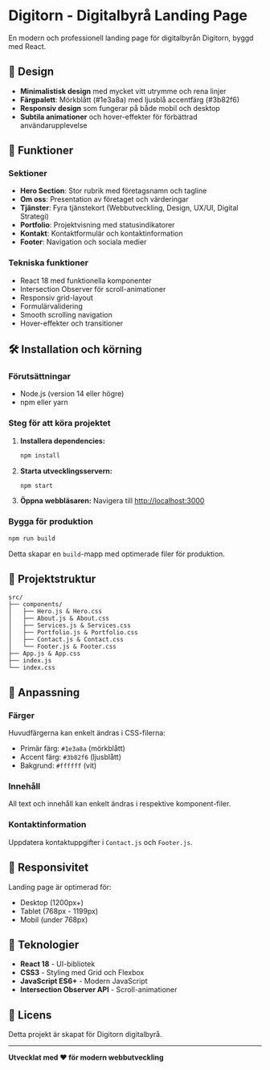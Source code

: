 # Digitorn - Digitalbyrå Landing Page

En modern och professionell landing page för digitalbyrån Digitorn, byggd med React.

## 🎨 Design

- **Minimalistisk design** med mycket vitt utrymme och rena linjer
- **Färgpalett**: Mörkblått (#1e3a8a) med ljusblå accentfärg (#3b82f6)
- **Responsiv design** som fungerar på både mobil och desktop
- **Subtila animationer** och hover-effekter för förbättrad användarupplevelse

## 🚀 Funktioner

### Sektioner
- **Hero Section**: Stor rubrik med företagsnamn och tagline
- **Om oss**: Presentation av företaget och värderingar
- **Tjänster**: Fyra tjänstekort (Webbutveckling, Design, UX/UI, Digital Strategi)
- **Portfolio**: Projektvisning med statusindikatorer
- **Kontakt**: Kontaktformulär och kontaktinformation
- **Footer**: Navigation och sociala medier

### Tekniska funktioner
- React 18 med funktionella komponenter
- Intersection Observer för scroll-animationer
- Responsiv grid-layout
- Formulärvalidering
- Smooth scrolling navigation
- Hover-effekter och transitioner

## 🛠️ Installation och körning

### Förutsättningar
- Node.js (version 14 eller högre)
- npm eller yarn

### Steg för att köra projektet

1. **Installera dependencies:**
   ```bash
   npm install
   ```

2. **Starta utvecklingsservern:**
   ```bash
   npm start
   ```

3. **Öppna webbläsaren:**
   Navigera till [http://localhost:3000](http://localhost:3000)

### Bygga för produktion

```bash
npm run build
```

Detta skapar en `build`-mapp med optimerade filer för produktion.

## 📁 Projektstruktur

```
src/
├── components/
│   ├── Hero.js & Hero.css
│   ├── About.js & About.css
│   ├── Services.js & Services.css
│   ├── Portfolio.js & Portfolio.css
│   ├── Contact.js & Contact.css
│   └── Footer.js & Footer.css
├── App.js & App.css
├── index.js
└── index.css
```

## 🎯 Anpassning

### Färger
Huvudfärgerna kan enkelt ändras i CSS-filerna:
- Primär färg: `#1e3a8a` (mörkblått)
- Accent färg: `#3b82f6` (ljusblått)
- Bakgrund: `#ffffff` (vit)

### Innehåll
All text och innehåll kan enkelt ändras i respektive komponent-filer.

### Kontaktinformation
Uppdatera kontaktuppgifter i `Contact.js` och `Footer.js`.

## 📱 Responsivitet

Landing page är optimerad för:
- Desktop (1200px+)
- Tablet (768px - 1199px)
- Mobil (under 768px)

## 🔧 Teknologier

- **React 18** - UI-bibliotek
- **CSS3** - Styling med Grid och Flexbox
- **JavaScript ES6+** - Modern JavaScript
- **Intersection Observer API** - Scroll-animationer

## 📄 Licens

Detta projekt är skapat för Digitorn digitalbyrå.

---

**Utvecklat med ❤️ för modern webbutveckling**
